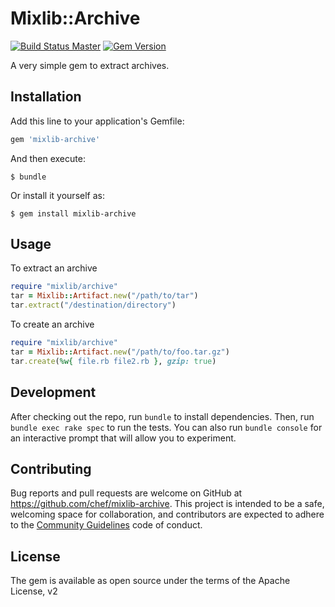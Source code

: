 # Mixlib::Archive
[![Build Status Master](https://travis-ci.org/chef/mixlib-archive.svg?branch=master)](https://travis-ci.org/chef/mixlib-archive) [![Gem Version](https://badge.fury.io/rb/mixlib-archive.svg)](https://badge.fury.io/rb/mixlib-archive)

A very simple gem to extract archives.

## Installation

Add this line to your application's Gemfile:

```ruby
gem 'mixlib-archive'
```

And then execute:

```shell
$ bundle
```

Or install it yourself as:

```shell
$ gem install mixlib-archive
```

## Usage

To extract an archive

```ruby
require "mixlib/archive"
tar = Mixlib::Artifact.new("/path/to/tar")
tar.extract("/destination/directory")
```

To create an archive

```ruby
require "mixlib/archive"
tar = Mixlib::Artifact.new("/path/to/foo.tar.gz")
tar.create(%w{ file.rb file2.rb }, gzip: true)
```

## Development

After checking out the repo, run `bundle` to install dependencies. Then, run `bundle exec rake spec` to run the tests. You can also run `bundle console` for an interactive prompt that will allow you to experiment.

## Contributing

Bug reports and pull requests are welcome on GitHub at https://github.com/chef/mixlib-archive. This project is intended to be a safe, welcoming space for collaboration, and contributors are expected to adhere to the [Community Guidelines](https://docs.chef.io/community_guidelines.html) code of conduct.


## License

The gem is available as open source under the terms of the Apache License, v2
